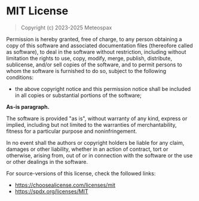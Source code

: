 # MIT License

> Copyright (c) 2023-2025 Meteospax

Permission is hereby granted, free of charge, to any person obtaining a copy of
this software and associated documentation files (thereofore called as software),
to deal in the software without restriction, including without limitation the rights
to use, copy, modify, merge, publish, distribute, sublicense, and/or sell copies
of the software, and to permit persons to whom the software is furnished to do so,
subject to the following conditions:

- the above copyright notice and this permission notice shall be included in all
  copies or substantial portions of the software;

**As-is paragraph.**

The software is provided "as is", without warranty of any kind, express or implied,
including but not limited to the warranties of merchantability, fitness for a particular
purpose and noninfringement.

In no event shall the authors or copyright holders be liable for any claim, damages
or other liability, whether in an action of contract, tort or otherwise, arising
from, out of or in connection with the software or the use or other dealings in
the software.

For source-versions of this license, check the followed links:

- <https://choosealicense.com/licenses/mit>
- <https://spdx.org/licenses/MIT>

